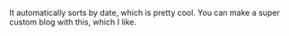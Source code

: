 It automatically sorts by date, which is pretty cool. You can make a super custom blog with this, which I like.